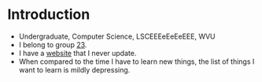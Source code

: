 # Introduction #

  * Undergraduate, Computer Science, LSCEEEeEeEeEEE, WVU
  * I belong to group [23](GroupTwentyThree.md).
  * I have a [website](http://m-parsons.com) that I never update.
  * When compared to the time I have to learn new things, the list of things I want to learn is mildly depressing.
